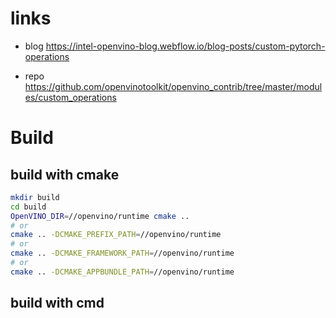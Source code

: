 # links

- blog 
https://intel-openvino-blog.webflow.io/blog-posts/custom-pytorch-operations

- repo
https://github.com/openvinotoolkit/openvino_contrib/tree/master/modules/custom_operations

# Build
## build with cmake
```bash
mkdir build
cd build
OpenVINO_DIR=//openvino/runtime cmake ..
# or
cmake .. -DCMAKE_PREFIX_PATH=//openvino/runtime
# or
cmake .. -DCMAKE_FRAMEWORK_PATH=//openvino/runtime
# or
cmake .. -DCMAKE_APPBUNDLE_PATH=//openvino/runtime
```

## build with cmd
